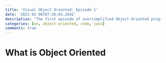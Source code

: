```yaml
---
title: 'Visual Object Oriented: Episode 1'
date: '2021-01-06T07:26:03.284Z'
description: 'The first episode of oversimplified Object Oriented programming with visual/graphic images'
categories: [oo, object-oriented, code, java]
comments: true
---
```


# What is Object Oriented
